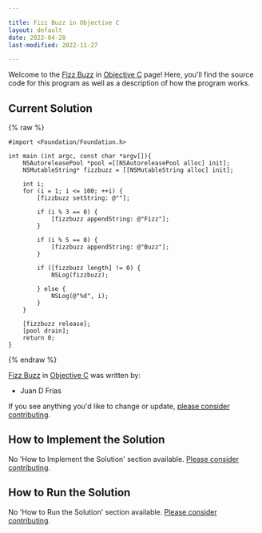 ```yaml
---

title: Fizz Buzz in Objective C
layout: default
date: 2022-04-28
last-modified: 2022-11-27

---
```


Welcome to the [Fizz Buzz](https://sampleprograms.io/projects/fizz-buzz) in [Objective C](https://sampleprograms.io/languages/objective-c) page! Here, you'll find the source code for this program as well as a description of how the program works.

## Current Solution

{% raw %}

```objective c
#import <Foundation/Foundation.h>

int main (int argc, const char *argv[]){
    NSAutoreleasePool *pool =[[NSAutoreleasePool alloc] init];
    NSMutableString* fizzbuzz = [[NSMutableString alloc] init];

    int i;
    for (i = 1; i <= 100; ++i) {
        [fizzbuzz setString: @""];

        if (i % 3 == 0) {
            [fizzbuzz appendString: @"Fizz"];
        }

        if (i % 5 == 0) {
            [fizzbuzz appendString: @"Buzz"];
        }

        if ([fizzbuzz length] != 0) {
            NSLog(fizzbuzz);

        } else {
            NSLog(@"%d", i);
        }
    }

    [fizzbuzz release];
    [pool drain];
    return 0;
}
```

{% endraw %}

[Fizz Buzz](https://sampleprograms.io/projects/fizz-buzz) in [Objective C](https://sampleprograms.io/languages/objective-c) was written by:

- Juan D Frias

If you see anything you'd like to change or update, [please consider contributing](https://github.com/TheRenegadeCoder/sample-programs).

## How to Implement the Solution

No 'How to Implement the Solution' section available. [Please consider contributing](https://github.com/TheRenegadeCoder/sample-programs-website).

## How to Run the Solution

No 'How to Run the Solution' section available. [Please consider contributing](https://github.com/TheRenegadeCoder/sample-programs-website).